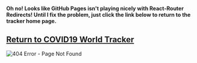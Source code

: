 #### Oh no! Looks like GitHub Pages isn't playing nicely with React-Router Redirects! Until I fix the problem, just click the link below to return to the tracker home page.

## [Return to COVID19 World Tracker](https://jessesbyers.github.io/covid19_world_tracker_frontend/)

![404 Error - Page Not Found](https://cdn.pixabay.com/photo/2016/04/24/22/30/monitor-1350918_1280.png)
